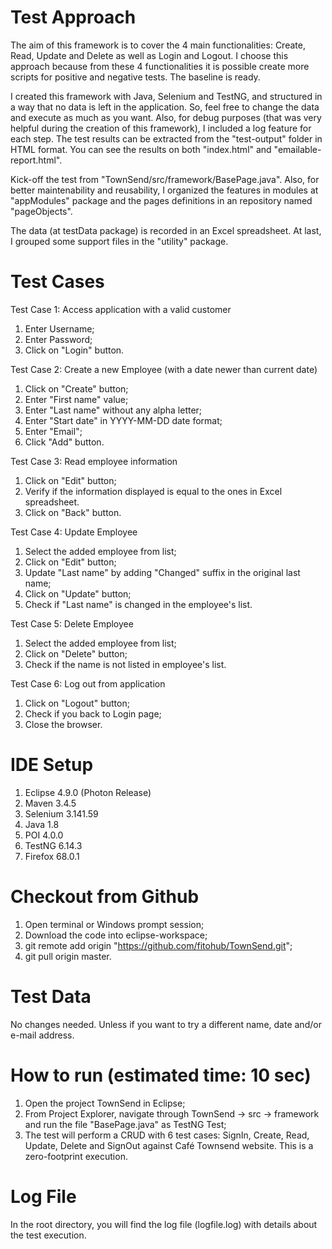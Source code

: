 # Test Approach
The aim of this framework is to cover the 4 main functionalities: Create, Read, Update and Delete as well as Login and Logout. I choose this approach because from these 4 functionalities it is possible create more scripts for positive and negative tests. The baseline is ready.

I created this framework with Java, Selenium and TestNG, and structured in a way that no data is left in the application. So, feel free to change the data and execute as much as you want. Also, for debug purposes (that was very helpful during the creation of this framework), I included a log feature for each step. The test results can be extracted from the "test-output" folder in HTML format. You can see the results on both "index.html" and "emailable-report.html".

Kick-off the test from "TownSend/src/framework/BasePage.java". Also, for better maintenability and reusability, I organized the features in modules at "appModules" package and the pages definitions in an repository named "pageObjects". 

The data (at testData package) is recorded in an Excel spreadsheet. At last, I grouped some support files in the "utility" package.

# Test Cases
Test Case 1: Access application with a valid customer
1. Enter Username;
2. Enter Password;
3. Click on "Login" button.

Test Case 2: Create a new Employee (with a date newer than current date)
1. Click on "Create" button;
2. Enter "First name" value;
3. Enter "Last name" without any alpha letter;
4. Enter "Start date" in YYYY-MM-DD date format;
5. Enter "Email";
6. Click "Add" button.

Test Case 3: Read employee information
1. Click on "Edit" button;
2. Verify if the information displayed is equal to the ones in Excel spreadsheet.
3. Click on "Back" button.

Test Case 4: Update Employee
1. Select the added employee from list;
2. Click on "Edit" button;
3. Update "Last name" by adding "Changed" suffix in the original last name;
4. Click on "Update" button;
5. Check if "Last name" is changed in the employee's list.
	
Test Case 5: Delete Employee
1. Select the added employee from list;
2. Click on "Delete" button;
3. Check if the name is not listed in employee's list.
	
Test Case 6: Log out from application
1. Click on "Logout" button;
2. Check if you back to Login page;
3. Close the browser.

# IDE Setup
1. Eclipse 4.9.0 (Photon Release)
2. Maven 3.4.5 
3. Selenium 3.141.59
4. Java 1.8
5. POI 4.0.0
6. TestNG 6.14.3
7. Firefox 68.0.1

# Checkout from Github
1. Open terminal or Windows prompt session;
2. Download the code into eclipse-workspace;
3. git remote add origin "https://github.com/fitohub/TownSend.git";
4. git pull origin master.
		
# Test Data
No changes needed. Unless if you want to try a different name, date and/or e-mail address. 

# How to run (estimated time: 10 sec)
1. Open the project TownSend in Eclipse;
2. From Project Explorer, navigate through TownSend -> src -> framework and run the file "BasePage.java" as TestNG Test;
3. The test will perform a CRUD with 6 test cases: SignIn, Create, Read, Update, Delete and SignOut against Café Townsend website. This is a zero-footprint execution.

# Log File
In the root directory, you will find the log file (logfile.log) with details about the test execution.
